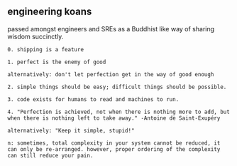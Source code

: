 ## engineering koans

passed amongst engineers and SREs as a Buddhist like way of sharing wisdom succinctly.

```
0. shipping is a feature

1. perfect is the enemy of good

alternatively: don't let perfection get in the way of good enough

2. simple things should be easy; difficult things should be possible.

3. code exists for humans to read and machines to run.

4. "Perfection is achieved, not when there is nothing more to add, but when there is nothing left to take away." -Antoine de Saint-Exupéry

alternatively: "Keep it simple, stupid!"

n: sometimes, total complexity in your system cannot be reduced, it can only be re-arranged. however, proper ordering of the complexity can still reduce your pain.
```

